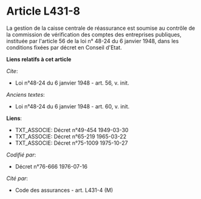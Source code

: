# Article L431-8

La gestion de la caisse centrale de réassurance est soumise au contrôle de la commission de vérification des comptes des
entreprises publiques, instituée par l'article 56 de la loi n° 48-24 du 6 janvier 1948, dans les conditions fixées par décret
en Conseil d'Etat.

**Liens relatifs à cet article**

_Cite_:

  - Loi n°48-24 du 6 janvier 1948 - art. 56, v. init.

_Anciens textes_:

  - Loi n°48-24 du 6 janvier 1948 - art. 60, v. init.

**Liens**:

  - TXT_ASSOCIE: Décret n°49-454 1949-03-30
  - TXT_ASSOCIE: Décret n°65-219 1965-03-22
  - TXT_ASSOCIE: Décret n°75-1009 1975-10-27

_Codifié par_:

  - Décret n°76-666 1976-07-16

_Cité par_:

  - Code des assurances - art. L431-4 (M)

